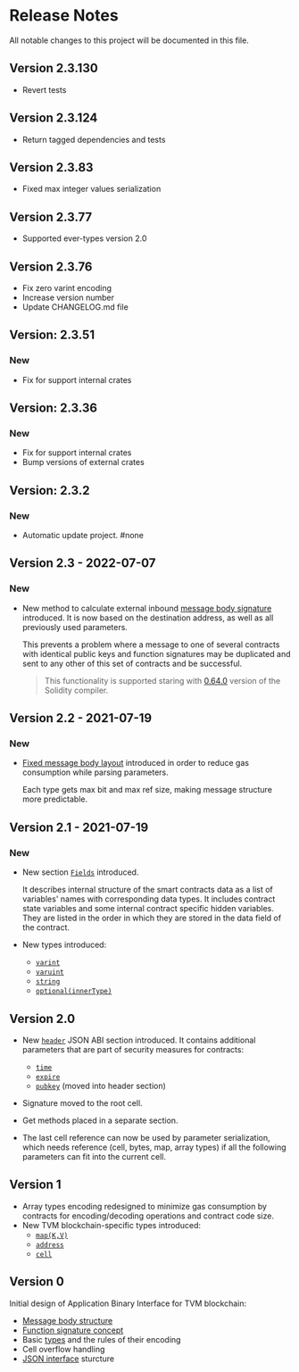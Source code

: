 # Release Notes

All notable changes to this project will be documented in this file.

## Version 2.3.130

- Revert tests

## Version 2.3.124

- Return tagged dependencies and tests

## Version 2.3.83

- Fixed max integer values serialization

## Version 2.3.77

- Supported ever-types version 2.0

## Version 2.3.76

- Fix zero varint encoding
- Increase version number
- Update CHANGELOG.md file

## Version: 2.3.51

### New
 - Fix for support internal crates

## Version: 2.3.36

### New
 - Fix for support internal crates
 - Bump versions of external crates

## Version: 2.3.2

### New
 - Automatic update project. #none


## Version 2.3 - 2022-07-07

### New

- New method to calculate external inbound [message body signature](docs/ABI.md#signing-algorithm) introduced. It is now based on the destination address, as well as all previously used parameters.

    This prevents a problem where a message to one of several contracts with identical public keys and function signatures may be duplicated and sent to any other of this set of contracts and be successful.

    > This functionality is supported staring with [0.64.0](https://github.com/tonlabs/TON-Solidity-Compiler/blob/master/Changelog_TON.md#0640-2022-08-18) version of the Solidity compiler.


## Version 2.2 - 2021-07-19

### New

- [Fixed message body layout](docs/ABI.md#encoding-of-function-id-and-its-arguments) introduced in order to reduce gas consumption while parsing parameters.

    Each type gets max bit and max ref size, making message structure more predictable.


## Version 2.1 - 2021-07-19

### New

- New section [`Fields`](docs/ABI.md#fields) introduced.

    It describes internal structure of the smart contracts data as a list of variables' names with corresponding data types. It includes contract state variables and some internal contract specific hidden variables. They are listed in the order in which they are stored in the data field of the contract.

- New types introduced:
  - [`varint`](docs/ABI.md#varintn)
  - [`varuint`](docs/ABI.md#varuintn)
  - [`string`](docs/ABI.md#string) 
  - [`optional(innerType)`](docs/ABI.md#optionalinnertype)


## Version 2.0


- New [`header`](docs/ABI.md#header) JSON ABI section introduced. It contains additional parameters that are part of security measures for contracts:
  - [`time`](docs/ABI.md#time)
  - [`expire`](docs/ABI.md#expire)
  - [`pubkey`](docs/ABI.md#pubkey) (moved into header section)

- Signature moved to the root cell.
- Get methods placed in a separate section.
- The last cell reference can now be used by parameter serialization, which needs reference (cell, bytes, map, array types) if all the following parameters can fit into the current cell.


## Version 1

- Array types encoding redesigned to minimize gas consumption by contracts for encoding/decoding operations and contract code size.
- New TVM blockchain-specific types introduced:
  - [`map(K,V)`](docs/ABI.md#mapkeytypevaluetype)
  - [`address`](docs/ABI.md#address)
  - [`cell`](docs/ABI.md#cell)


## Version 0

Initial design of Application Binary Interface for TVM blockchain:

- [Message body structure](docs/ABI.md#message-body)
- [Function signature concept](docs/ABI.md#function-signature-function-id)
- Basic [types](docs/ABI.md#types-reference) and the rules of their encoding
- Cell overflow handling
- [JSON interface](docs/ABI.md#abi-json) sturcture